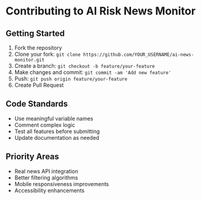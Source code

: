 # Contributing to AI Risk News Monitor

## Getting Started

1. Fork the repository
2. Clone your fork: `git clone https://github.com/YOUR_USERNAME/ai-news-monitor.git`
3. Create a branch: `git checkout -b feature/your-feature`
4. Make changes and commit: `git commit -am 'Add new feature'`
5. Push: `git push origin feature/your-feature`
6. Create Pull Request

## Code Standards

- Use meaningful variable names
- Comment complex logic
- Test all features before submitting
- Update documentation as needed

## Priority Areas

- Real news API integration
- Better filtering algorithms
- Mobile responsiveness improvements
- Accessibility enhancements

